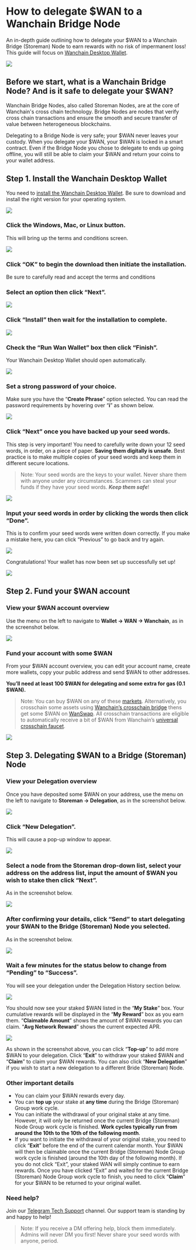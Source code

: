 # How to delegate $WAN to a Wanchain Bridge Node

An in-depth guide outlining how to delegate your $WAN to a Wanchain Bridge (Storeman) Node to earn rewards with no risk of impermanent loss! This guide will focus on [Wanchain Desktop Wallet](https://www.wanchain.org/wanwallet).

![](https://miro.medium.com/max/1400/1*QtSz90QrKkET2Sf6sx2g3Q.png)

## Before we start, what is a Wanchain Bridge Node? And is it safe to delegate your $WAN?

Wanchain Bridge Nodes, also called Storeman Nodes, are at the core of Wanchain's cross chain technology. Bridge Nodes are nodes that verify cross chain transactions and ensure the smooth and secure transfer of value between heterogeneous blockchains.

Delegating to a Bridge Node is very safe; your $WAN never leaves your custody. When you delegate your $WAN, your $WAN is locked in a smart contract. Even if the Bridge Node you chose to delegate to ends up going offline, you will still be able to claim your $WAN and return your coins to your wallet address.

## Step 1. Install the Wanchain Desktop Wallet

You need to [install the Wanchain Desktop Wallet](https://www.wanchain.org/getstarted/). Be sure to download and install the right version for your operating system.

![](https://miro.medium.com/max/1400/1*6X4z79K3DJF_SoPuQZNoyw.png)

### Click the Windows, Mac, or Linux button.

This will bring up the terms and conditions screen.

![](https://miro.medium.com/max/1400/1*UnwLlq_ohElef3VGQ9B0Iw.png)

### Click “OK” to begin the download then initiate the installation.

Be sure to carefully read and accept the terms and conditions

### Select an option then click “Next”.

![](https://miro.medium.com/max/1012/1*jB8IIkjj9IKmqcPJ3IoVxw.png)

### Click “Install” then wait for the installation to complete.

![](https://miro.medium.com/max/1024/1*oEQavhB4lcrjVJ8Y8MXnzg.png)

### Check the “Run Wan Wallet” box then click “Finish”.

Your Wanchain Desktop Wallet should open automatically.

![](https://miro.medium.com/max/1016/1*Lr9-7xLC8lyrJVCembxF6g.png)

### Set a strong password of your choice.

Make sure you have the “**Create Phrase**” option selected. You can read the password requirements by hovering over “**i**” as shown below.

![](https://miro.medium.com/max/1400/1*cSDJthxL_Ki4typ1axCxbQ.png)

### Click “Next” once you have backed up your seed words.

This step is very important! You need to carefully write down your 12 seed words, in order, on a piece of paper. **Saving them digitally is unsafe**. Best practice is to make multiple copies of your seed words and keep them in different secure locations.

> Note: Your seed words are the keys to your wallet. Never share them with anyone under any circumstances. Scammers can steal your funds if they have your seed words. _**Keep them safe**_!

![](https://miro.medium.com/max/1400/1*XvLCELYkovujZTVy5v0sGg.png)

### Input your seed words in order by clicking the words then click “Done”.

This is to confirm your seed words were written down correctly. If you make a mistake here, you can click “Previous” to go back and try again.

![](https://miro.medium.com/max/1400/1*VFjbZg1Wu6zCBiiMCPf3PA.png)

Congratulations! Your wallet has now been set up successfully set up!

![](https://miro.medium.com/max/1400/1*E0imHg1oa00DL_dPA1p8pQ.png)

## Step 2. Fund your $WAN account

### View your $WAN account overview

Use the menu on the left to navigate to **Wallet → WAN → Wanchain**, as in the screenshot below.

![](https://miro.medium.com/max/1400/1*C2amvB_Gt19IJuy1Nl43Hw.png)

### Fund your account with some $WAN

From your $WAN account overview, you can edit your account name, create more wallets, copy your public address and send $WAN to other addresses.

**You’ll need at least 100 $WAN for delegating and some extra for gas (0.1 $WAN).**

> Note: You can buy $WAN on any of these [markets](https://coinmarketcap.com/currencies/wanchain/markets/). Alternatively, you crosschain some assets using [Wanchain’s crosschain bridge](https://bridge.wanchain.org/#/) thens get some $WAN on [WanSwap](https://www.wanswap.finance/#/swap). All crosschain transactions are eligible to automatically receive a bit of $WAN from Wanchain’s [universal crosschain faucet](https://medium.com/wanchain-foundation/interoperable-defi-made-easy-wan-cross-chain-faucet-now-supports-all-tokens-e68be483739).

![](https://miro.medium.com/max/1400/1*ZLzcuqhr76Nmo4mWxt7N1w.png)

## Step 3. Delegating $WAN to a Bridge (Storeman) Node

### View your Delegation overview

Once you have deposited some $WAN on your address, use the menu on the left to navigate to **Storeman → Delegation**, as in the screenshot below.

![](https://miro.medium.com/max/1400/1*e3OssWmfk2jjHljC4FW7AQ.png)

### Click “New Delegation”.

This will cause a pop-up window to appear.

![](https://miro.medium.com/max/1400/1*OzCnidajN0xjKPn0diBTXQ.png)

### Select a node from the Storeman drop-down list, select your address on the address list, input the amount of $WAN you wish to stake then click “Next”.

As in the screenshot below.

![](https://miro.medium.com/max/1400/1*nKs2YCM9V8LP-FZ_FLZR1Q.png)

### After confirming your details, click “Send” to start delegating your $WAN to the Bridge (Storeman) Node you selected.

As in the screenshot below.

![](https://miro.medium.com/max/1400/1*lhpuhfSURfaivvouLkHvCQ.png)

### Wait a few minutes for the status below to change from “Pending” to “Success”.

You will see your delegation under the Delegation History section below.

![](https://miro.medium.com/max/1400/1*nbq3AHob2YUR8aHauQ4_zA.png)

You should now see your staked $WAN listed in the “**My Stake**” box. Your cumulative rewards will be displayed in the “**My Reward**” box as you earn them. “**Claimable Amount**” shows the amount of $WAN rewards you can claim. “**Avg Network Reward**” shows the current expected APR.

![](https://miro.medium.com/max/1400/1*pL3PH_GxRBqk3MI6Cz9R4A.png)

As shown in the screenshot above, you can click “**Top-up**” to add more $WAN to your delegation. Click “**Exit**” to withdraw your staked $WAN and “**Claim**” to claim your $WAN rewards. You can also click “**New Delegation**” if you wish to start a new delegation to a different Bride (Storeman) Node.

### Other important details

- You can claim your $WAN rewards every day.
- You can **top up** your stake at **any time** during the Bridge (Storeman) Group work cycle.
- You can initiate the withdrawal of your original stake at any time. However, it will only be returned once the current Bridge (Storeman) Node Group work cycle is finished. **Work cycles typically run from around the 10th to the 10th of the following month**.
- If you want to initiate the withdrawal of your original stake, you need to click “**Exit**” before the end of the current calendar month. Your $WAN will then be claimable once the current Bridge (Storeman) Node Group work cycle is finished (around the 10th day of the following month). If you do not click “Exit”, your staked WAN will simply continue to earn rewards.
Once you have clicked “Exit” and waited for the current Bridge (Storeman) Node Group work cycle to finish, you need to click “**Claim**” for your $WAN to be returned to your original wallet.

### Need help?

Join our [Telegram Tech Support](https://t.me/WanchainSupport) channel. Our support team is standing by and happy to help!

> Note: If you receive a DM offering help, block them immediately. Admins will never DM you first! Never share your seed words with anyone, period.
